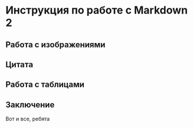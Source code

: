 # Инструкция по работе с Markdown 2

## Работа с изображениями

## Цитата

## Работа с таблицами

## Заключение
Вот и все, ребята